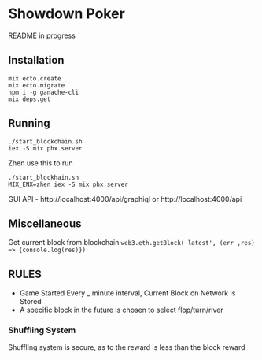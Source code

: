 # Showdown Poker
README in progress

## Installation
```
mix ecto.create
mix ecto.migrate
npm i -g ganache-cli
mix deps.get
```

## Running
```
./start_blockchain.sh
iex -S mix phx.server
```

Zhen use this to run
```
./start_blockhain.sh
MIX_ENX=zhen iex -S mix phx.server
```

GUI API - http://localhost:4000/api/graphiql
or
http://localhost:4000/api



## Miscellaneous

Get current block from blockchain
`web3.eth.getBlock('latest', (err ,res) => {console.log(res)})`

## RULES
  - Game Started Every _ minute interval, Current Block on Network is Stored
  - A specific block in the future is chosen to select flop/turn/river




### Shuffling System
Shuffling system is secure, as to the reward is less than the block reward
